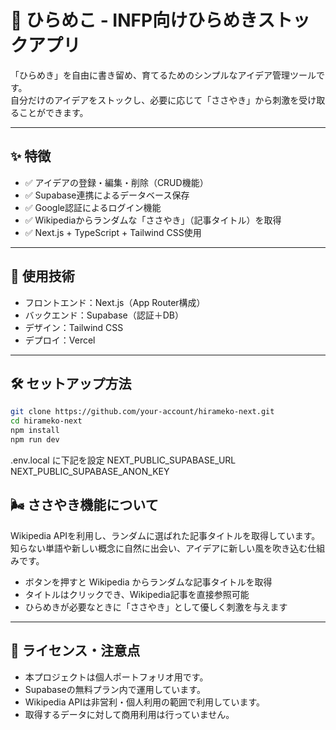 # 🌱 ひらめこ - INFP向けひらめきストックアプリ

「ひらめき」を自由に書き留め、育てるためのシンプルなアイデア管理ツールです。  
自分だけのアイデアをストックし、必要に応じて「ささやき」から刺激を受け取ることができます。

---

## ✨ 特徴

- ✅ アイデアの登録・編集・削除（CRUD機能）
- ✅ Supabase連携によるデータベース保存
- ✅ Google認証によるログイン機能
- ✅ Wikipediaからランダムな「ささやき」（記事タイトル）を取得
- ✅ Next.js + TypeScript + Tailwind CSS使用

---

## 🚀 使用技術

- フロントエンド：Next.js（App Router構成）
- バックエンド：Supabase（認証＋DB）
- デザイン：Tailwind CSS
- デプロイ：Vercel

---

## 🛠️ セットアップ方法

```bash
git clone https://github.com/your-account/hirameko-next.git
cd hirameko-next
npm install
npm run dev
```

.env.local に下記を設定
NEXT_PUBLIC_SUPABASE_URL
NEXT_PUBLIC_SUPABASE_ANON_KEY

## 🌬️ ささやき機能について

Wikipedia APIを利用し、ランダムに選ばれた記事タイトルを取得しています。  
知らない単語や新しい概念に自然に出会い、アイデアに新しい風を吹き込む仕組みです。

- ボタンを押すと Wikipedia からランダムな記事タイトルを取得
- タイトルはクリックでき、Wikipedia記事を直接参照可能
- ひらめきが必要なときに「ささやき」として優しく刺激を与えます

---

## 📄 ライセンス・注意点

- 本プロジェクトは個人ポートフォリオ用です。
- Supabaseの無料プラン内で運用しています。
- Wikipedia APIは非営利・個人利用の範囲で利用しています。
- 取得するデータに対して商用利用は行っていません。


